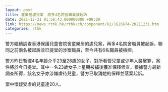 ```yaml
---
layout: post
title: 童樂居虐兒案　再多4名院舍職員被起訴
date: 2021-12-31 01:58:43.000000000 +08:00
link: https://news.rthk.hk/rthk/ch/component/k2/1626674-20211231.htm
categories: rthk
---
```


警方繼續調查香港保護兒童會院舍童樂居的虐兒案，再多4名院舍職員被起訴，聯同之前兩名被起訴並已提堂的涉案職員，至今共有6名職員被檢控。

警方昨日暫控4名年齡介乎23至28歲的女子，對所看管兒童或少年人襲擊罪，案件將於今日提堂。其中一名23歲女子上星期被捕後獲准保釋候查，根據警方最新調查所得，該名女子亦涉嫌虐待兒童，警方已取消她的保釋並落案起訴。

案中懷疑受虐的兒童達20人。
